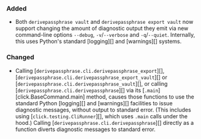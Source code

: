### Added

  - Both `derivepassphrase vault` and `derivepassphrase export vault` now
    support changing the amount of diagnostic output they emit via new
    command-line options `--debug`, `-v`/`--verbose` and `-q`/`--quiet`.
    Internally, this uses Python's standard [logging][] and [warnings][]
    systems.

### Changed

  - Calling [`derivepassphrase.cli.derivepassphrase_export`][],
    [`derivepassphrase.cli.derivepassphrase_export_vault`][] or
    [`derivepassphrase.cli.derivepassphrase_vault`][], or calling
    [`derivepassphrase.cli.derivepassphrase`][] via its
    [`.main`][click.BaseCommand.main] method, causes those functions to use
    the standard Python [logging][] and [warnings][] facilities to issue
    diagnostic messages, without output to standard error.  (This includes
    using [`click.testing.CliRunner`][], which uses `.main` calls under the
    hood.)  Calling [`derivepassphrase.cli.derivepassphrase`][] directly as
    a function diverts diagnostic messages to standard error.

